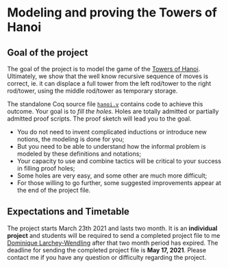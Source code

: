 # Modeling and proving the Towers of Hanoi

## Goal of the project

The goal of the project is to model the game of
the [Towers of Hanoi](https://en.wikipedia.org/wiki/Tower_of_Hanoi).
Ultimately, we show that the well know recursive sequence of moves
is correct, ie. it can displace a full tower from the left rod/tower 
to the right rod/tower, using the middle rod/tower as temporary storage. 

The standalone Coq source file [`hanoi.v`](hanoi.v) contains
code to achieve this outcome. Your goal is to _fill the holes._
Holes are totally admitted or partially admitted proof scripts.
The proof sketch will lead you to the goal. 

* You do not need to invent complicated inductions or introduce 
  new notions, the modeling is done for you; 
* But you need to be able to understand how the informal problem
  is modeled by these definitions and notations; 
* Your capacity to use and combine tactics will be critical
  to your success in filling proof holes;
* Some holes are very easy, and some other are much more difficult;
* For those willing to go further, some suggested improvements 
  appear at the end of the project file.

## Expectations and Timetable

The project starts March 23th 2021 and lasts two month. It is an 
**individual project** and students will be required to send a 
completed project file to me [Dominique Larchey-Wendling](mailto:larchey@loria.fr) 
after that two month period has expired. The deadline for sending the
completed project file is **May 17, 2021**. Please contact me if you have 
any question or difficulty regarding the project.
